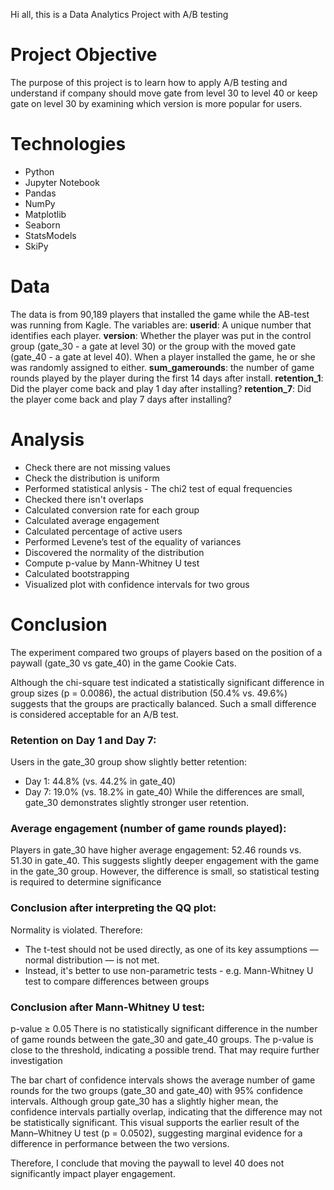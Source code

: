 
Hi all, this is a Data Analytics Project with A/B testing

# Project Objective
The purpose of this project is to learn how to apply A/B testing and understand if company should move gate from level 30 to level 40 or keep gate on level 30 by examining which version is more popular for users.

# Technologies
- Python 
- Jupyter Notebook
- Pandas
- NumPy
- Matplotlib
- Seaborn
- StatsModels
- SkiPy

# Data 
The data is from 90,189 players that installed the game while the AB-test was running from Kagle. The variables are:
**userid**: A unique number that identifies each player.
**version**: Whether the player was put in the control group (gate_30 - a gate at level 30) or the group with the moved gate (gate_40 - a gate at level 40). When a player installed the game, he or she was randomly assigned to either.
**sum_gamerounds**: the number of game rounds played by the player during the first 14 days after install.
**retention_1**: Did the player come back and play 1 day after installing?
**retention_7**: Did the player come back and play 7 days after installing?


# Analysis 
- Check there are not missing values
- Check the distribution is uniform 
- Performed statistical anlysis - The chi2 test of equal frequencies
- Checked there isn't overlaps
- Calculated conversion rate for each group
- Calculated average engagement  
- Calculated percentage of active users
- Performed Levene’s test of the equality of variances
- Discovered the normality of the distribution
- Compute p-value by Mann-Whitney U test
- Calculated bootstrapping
- Visualized plot with confidence intervals for two grous 

# Conclusion
The experiment compared two groups of players based on the position of a paywall (gate_30 vs gate_40) in the game Cookie Cats.

Although the chi-square test indicated a statistically significant difference in group sizes (p = 0.0086), the actual distribution (50.4% vs. 49.6%) suggests that the groups are practically balanced. Such a small difference is considered acceptable for an A/B test.

### Retention on Day 1 and Day 7:
Users in the gate_30 group show slightly better retention:
- Day 1: 44.8% (vs. 44.2% in gate_40)
- Day 7: 19.0% (vs. 18.2% in gate_40)
While the differences are small, gate_30 demonstrates slightly stronger user retention.

### Average engagement (number of game rounds played):
Players in gate_30 have higher average engagement: 52.46 rounds vs. 51.30 in gate_40.
This suggests slightly deeper engagement with the game in the gate_30 group.
However, the difference is small, so statistical testing is required to determine significance

### Conclusion after interpreting the QQ plot:
Normality is violated.
Therefore:
- The t-test should not be used directly, as one of its key assumptions — normal distribution — is not met.
- Instead, it's better to use non-parametric tests - e.g. Mann-Whitney U test to compare differences between groups

### Conclusion after Mann-Whitney U test:
p-value ≥ 0.05 
There is no statistically significant difference in the number of game rounds between the gate_30 and gate_40 groups. The p-value is close to the threshold, indicating a possible trend. That may require further investigation

The bar chart of confidence intervals shows the average number of game rounds for the two groups (gate_30 and gate_40) with 95% confidence intervals.
Although group gate_30 has a slightly higher mean, the confidence intervals partially overlap, indicating that the difference may not be statistically significant.
This visual supports the earlier result of the Mann–Whitney U test (p = 0.0502), suggesting marginal evidence for a difference in performance between the two versions.

Therefore, I conclude that moving the paywall to level 40 does not significantly impact player engagement.
